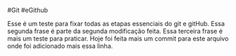 #Git
#eGithub

Esse é um teste para fixar todas as etapas essenciais do git e gitHub.
Essa segunda frase é parte da segunda modificação feita.
Essa terceira frase é mais um teste para praticar.
Hoje foi feita mais um commit para este arquivo onde foi adicionado mais essa linha.
